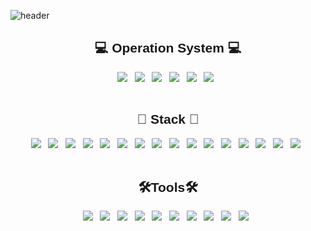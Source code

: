 ![header](https://capsule-render.vercel.app/api?type=Cylinder&theme=gruvbox&text=Welcome_MyGitHub&fontColor=B5B4B4&fontSize=30)

<link rel="stylesheet" type="text/css" href="https://cdn.jsdelivr.net/gh/orioncactus/pretendard/dist/web/static/pretendard.css" />
<div id="body" align="center" style="font-family: 'Pretendard Medium',sans-serif">
<div class="title" ><h2>💻 Operation System 💻</h2></div>
<div class="content">
<a href="#" target="_blank"><img src="https://img.shields.io/badge/mac%20os-000000?style=for-the-badge&logo=apple&logoColor=white"/></a> &nbsp;
<a href="#" target="_blank"><img src="https://img.shields.io/badge/windows10-0078D4?style=for-the-badge&logo=windows10&logoColor=white"/></a> &nbsp;
<a href="#" target="_blank"><img src="https://img.shields.io/badge/Cent%20OS-262577?style=for-the-badge&logo=CentOS&logoColor=white"/></a> &nbsp;
<a href="#" target="_blank"><img src="https://img.shields.io/badge/Linux-FCC624?style=for-the-badge&logo=linux&logoColor=black"/></a> &nbsp;
<a href="#" target="_blank"><img src="https://img.shields.io/badge/apache tomcat-F8DC75?style=for-the-badge&logo=apachetomcat&logoColor=black"></a> &nbsp;
<a href="#" target="_blank"><img src="https://img.shields.io/badge/Ubuntu-E95420?style=for-the-badge&logo=ubuntu&logoColor=white"/></a> &nbsp;
</div>
<br>
<div class="title"><h2>🤖 Stack 🤖</h2></div>
<div class="content" >
<a href="#" target="_blank"><img src="https://img.shields.io/badge/JAVA-007396?style=for-the-badge&logo=java&logoColor=white"></a> &nbsp;
<a href="#" target="_blank"><img src="https://img.shields.io/badge/Spring-6DB33F?style=for-the-badge&logo=Spring&logoColor=white"></a> &nbsp;
<a href="#" target="_blank"><img src="https://img.shields.io/badge/springboot-6DB33F?style=for-the-badge&logo=springboot&logoColor=white"/></a> &nbsp;
<a href="#" target="_blank"><img src="https://img.shields.io/badge/springsecurity-6DB33F?style=for-the-badge&logo=springsecurity&logoColor=white"/></a> &nbsp;
<a href="#" target="_blank"><img src="https://img.shields.io/badge/HTML5-E34F26?style=for-the-badge&logo=HTML5&logoColor=white"/></a> &nbsp;
<a href="#" target="_blank"><img src="https://img.shields.io/badge/CSS3-1572B6?style=for-the-badge&logo=CSS3&logoColor=white"/></a> &nbsp; 
<a href="#" target="_blank"><img src="https://img.shields.io/badge/React-20232A?style=for-the-badge&logo=react&logoColor=61DAFB"/></a> &nbsp;
<a href="#" target="_blank"><img src="https://img.shields.io/badge/Next.js-000?logo=nextdotjs&logoColor=fff&style=for-the-badge"/></a> &nbsp;
<a href="#" target="_blank"><img src="https://img.shields.io/badge/mui-007FFF?style=for-the-badge&logo=mui&logoColor=white"/></a> &nbsp;
<a href="#" target="_blank"><img src="https://img.shields.io/badge/JavaScript-F7DF1E?style=for-the-badge&logo=JavaScript&logoColor=black"/></a> &nbsp;
<a href="#" target="_blank"><img src="https://img.shields.io/badge/TypeScript-007ACC?style=for-the-badge&logo=typescript&logoColor=white"/></a> &nbsp;
<a href="#" target="_blank"><img src="https://img.shields.io/badge/jquery-0769AD?style=for-the-badge&logo=jquery&logoColor=white"></a> &nbsp;
<a href="#" target="_blank"><img src="https://img.shields.io/badge/Node.js-43853D?style=for-the-badge&logo=node.js&logoColor=white"></a> &nbsp;
<a href="#" target="_blank"><img src="https://img.shields.io/badge/oracle-F80000?style=for-the-badge&logo=oracle&logoColor=white"></a> &nbsp;
<a href="#" target="_blank"><img src="https://img.shields.io/badge/mysql-4479A1?style=for-the-badge&logo=mysql&logoColor=white"></a> &nbsp;
<a href="#" target="_blank"><img src="https://img.shields.io/badge/github-181717?style=for-the-badge&logo=github&logoColor=white"></a> &nbsp;
</div>
<br>
<div class="title" ><h2>🛠Tools🛠</h2></div>
<div class="content">
<a href="#" target="_blank"><img src="https://img.shields.io/badge/IntelliJ IDEA-000000?style=for-the-badge&logo=IntelliJ IDEA&logoColor=#000000"/></a> &nbsp;
<a href="#" target="_blank"><img src="https://img.shields.io/badge/Eclipse IDE-2C2255?style=for-the-badge&logo=Eclipse IDE&logoColor=#2C2255"/></a> &nbsp;
<a href="#" target="_blank"><img src="https://img.shields.io/badge/Visual Studio Code-007ACC?style=for-the-badge&logo=Visual Studio Code&logoColor=#007ACC"/></a> &nbsp;
<a href="#" target="_blank"><img src="https://img.shields.io/badge/Gradle-02303A.svg?style=for-the-badge&logo=Gradle&logoColor=white"></a> &nbsp;
<a href="#" target="_blank"><img src="https://img.shields.io/badge/docker-%230db7ed.svg?style=for-the-badge&logo=docker&logoColor=white"></a> &nbsp;
<a href="#" target="_blank"><img src="https://img.shields.io/badge/Postman-FF6C37?style=for-the-badge&logo=postman&logoColor=white"></a> &nbsp;
<a href="#" target="_blank"><img src="https://img.shields.io/badge/-Swagger-%23Clojure?style=for-the-badge&logo=swagger&logoColor=white"></a> &nbsp;
<a href="#" target="_blank"><img src="https://img.shields.io/badge/Markdown-000000?style=for-the-badge&logo=markdown&logoColor=white"></a> &nbsp;
<a href="#" target="_blank"><img src="https://img.shields.io/badge/apachemaven-C71A36?style=for-the-badge&logo=apachemaven&logoColor=white"></a> &nbsp;
<a href="#" target="_blank"><img src="https://img.shields.io/badge/datagrip-000000?style=for-the-badge&logo=datagrip&logoColor=white"></a> &nbsp;
</div>
</div>
